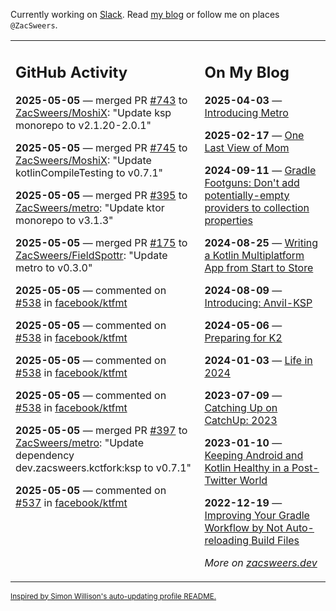 Currently working on [Slack](https://slack.com/). Read [my blog](https://zacsweers.dev/) or follow me on places `@ZacSweers`.

<table><tr><td valign="top" width="60%">

## GitHub Activity
<!-- githubActivity starts -->
**2025-05-05** — merged PR [#743](https://github.com/ZacSweers/MoshiX/pull/743) to [ZacSweers/MoshiX](https://github.com/ZacSweers/MoshiX): "Update ksp monorepo to v2.1.20-2.0.1"

**2025-05-05** — merged PR [#745](https://github.com/ZacSweers/MoshiX/pull/745) to [ZacSweers/MoshiX](https://github.com/ZacSweers/MoshiX): "Update kotlinCompileTesting to v0.7.1"

**2025-05-05** — merged PR [#395](https://github.com/ZacSweers/metro/pull/395) to [ZacSweers/metro](https://github.com/ZacSweers/metro): "Update ktor monorepo to v3.1.3"

**2025-05-05** — merged PR [#175](https://github.com/ZacSweers/FieldSpottr/pull/175) to [ZacSweers/FieldSpottr](https://github.com/ZacSweers/FieldSpottr): "Update metro to v0.3.0"

**2025-05-05** — commented on [#538](https://github.com/facebook/ktfmt/pull/538#issuecomment-2852394243) in [facebook/ktfmt](https://github.com/facebook/ktfmt)

**2025-05-05** — commented on [#538](https://github.com/facebook/ktfmt/pull/538#issuecomment-2852374583) in [facebook/ktfmt](https://github.com/facebook/ktfmt)

**2025-05-05** — commented on [#538](https://github.com/facebook/ktfmt/pull/538#issuecomment-2852358637) in [facebook/ktfmt](https://github.com/facebook/ktfmt)

**2025-05-05** — commented on [#538](https://github.com/facebook/ktfmt/pull/538#issuecomment-2852348717) in [facebook/ktfmt](https://github.com/facebook/ktfmt)

**2025-05-05** — merged PR [#397](https://github.com/ZacSweers/metro/pull/397) to [ZacSweers/metro](https://github.com/ZacSweers/metro): "Update dependency dev.zacsweers.kctfork:ksp to v0.7.1"

**2025-05-05** — commented on [#537](https://github.com/facebook/ktfmt/pull/537#issuecomment-2852239495) in [facebook/ktfmt](https://github.com/facebook/ktfmt)
<!-- githubActivity ends -->
</td><td valign="top" width="40%">

## On My Blog
<!-- blog starts -->
**2025-04-03** — [Introducing Metro](https://www.zacsweers.dev/introducing-metro/)

**2025-02-17** — [One Last View of Mom](https://www.zacsweers.dev/one-last-view-of-mom/)

**2024-09-11** — [Gradle Footguns: Don't add potentially-empty providers to collection properties](https://www.zacsweers.dev/gradle-footgun-adding-empty-providers-to-collection-properties/)

**2024-08-25** — [Writing a Kotlin Multiplatform App from Start to Store](https://www.zacsweers.dev/writing-a-kotlin-multiplatform-app-from-start-to-store/)

**2024-08-09** — [Introducing: Anvil-KSP](https://www.zacsweers.dev/introducing-anvil-ksp/)

**2024-05-06** — [Preparing for K2](https://www.zacsweers.dev/preparing-for-k2/)

**2024-01-03** — [Life in 2024](https://www.zacsweers.dev/life-in-2024/)

**2023-07-09** — [Catching Up on CatchUp: 2023](https://www.zacsweers.dev/catching-up-on-catchup-2023/)

**2023-01-10** — [Keeping Android and Kotlin Healthy in a Post-Twitter World](https://www.zacsweers.dev/keeping-android-healthy/)

**2022-12-19** — [Improving Your Gradle Workflow by Not Auto-reloading Build Files](https://www.zacsweers.dev/improving-your-workflow-by-not-auto-reloading-build-files/)
<!-- blog ends -->
_More on [zacsweers.dev](https://zacsweers.dev/)_
</td></tr></table>

<sub><a href="https://simonwillison.net/2020/Jul/10/self-updating-profile-readme/">Inspired by Simon Willison's auto-updating profile README.</a></sub>